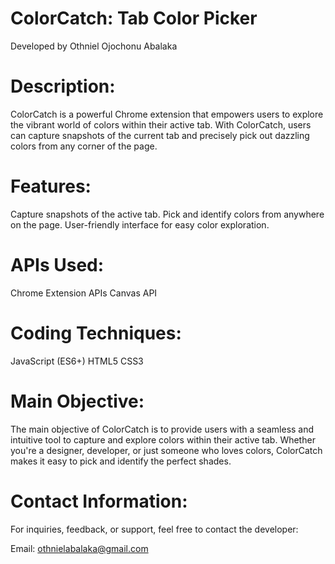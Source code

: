 # ColorCatch: Tab Color Picker
Developed by Othniel Ojochonu Abalaka



# Description:

ColorCatch is a powerful Chrome extension that empowers users to explore the vibrant world of colors within their active tab. With ColorCatch, users can capture snapshots of the current tab and precisely pick out dazzling colors from any corner of the page.

# Features:

Capture snapshots of the active tab.
Pick and identify colors from anywhere on the page.
User-friendly interface for easy color exploration.

# APIs Used:

Chrome Extension APIs
Canvas API

# Coding Techniques:

JavaScript (ES6+)
HTML5
CSS3

# Main Objective:

The main objective of ColorCatch is to provide users with a seamless and intuitive tool to capture and explore colors within their active tab. Whether you're a designer, developer, or just someone who loves colors, ColorCatch makes it easy to pick and identify the perfect shades.

# Contact Information:

For inquiries, feedback, or support, feel free to contact the developer:

Email: othnielabalaka@gmail.com

